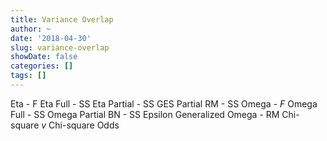 ```yaml
---
title: Variance Overlap
author: ~
date: '2018-04-30'
slug: variance-overlap
showDate: false
categories: []
tags: []
---
```

Eta - F
Eta Full - SS
Eta Partial - SS
GES Partial RM - SS
Omega - *F*
Omega Full - SS
Omega Partial BN - SS
Epsilon
Generalized Omega - RM
Chi-square *v*
Chi-square Odds
